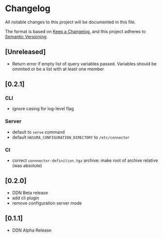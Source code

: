 # Changelog

All notable changes to this project will be documented in this file.

The format is based on [Keep a Changelog](https://keepachangelog.com/en/1.1.0/),
and this project adheres to [Semantic Versioning](https://semver.org/spec/v2.0.0.html).

## [Unreleased]

- Return error if empty list of query variables passed. Variables should be ommited or be a list with at least one member

## [0.2.1]

### CLI

- ignore casing for log-level flag

### Server

- default to `serve` command
- default `HASURA_CONFIGURATION_DIRECTORY` to `/etc/connector`

### CI

- correct `connnector-definition.tgz` archive: make root of archive relative (was absolute)

## [0.2.0]

- DDN Beta release
- add cli plugin
- remove configuration server mode

## [0.1.1]

- DDN Alpha Release

